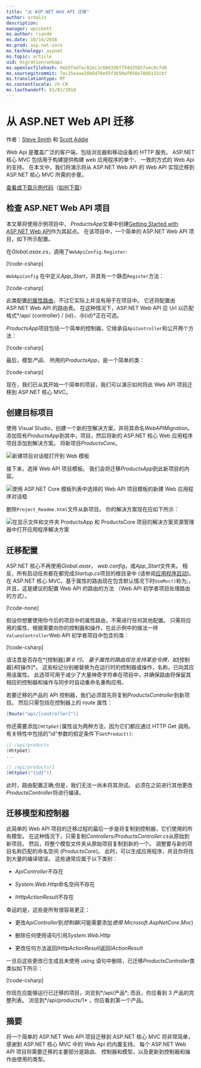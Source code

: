 ```yaml
---
title: "从 ASP.NET Web API 迁移"
author: ardalis
description: 
manager: wpickett
ms.author: riande
ms.date: 10/14/2016
ms.prod: asp.net-core
ms.technology: aspnet
ms.topic: article
uid: migration/webapi
ms.openlocfilehash: 9eb5f4dfec82ec1c60d33bff94d35857a4c0cfd6
ms.sourcegitcommit: 7ac15eaae20b6d70e65f3650af050a7880115cbf
ms.translationtype: MT
ms.contentlocale: zh-CN
ms.lasthandoff: 03/02/2018
---
```

# <a name="migrating-from-aspnet-web-api"></a>从 ASP.NET Web API 迁移

作者：[Steve Smith](https://ardalis.com/) 和 [Scott Addie](https://scottaddie.com)

Web Api 是覆盖广泛的客户端，包括浏览器和移动设备的 HTTP 服务。 ASP.NET 核心 MVC 包括用于构建提供构建 web 应用程序的单个、 一致的方式的 Web Api 的支持。 在本文中，我们将演示将从 ASP.NET Web API 的 Web API 实现迁移到 ASP.NET 核心 MVC 所需的步骤。

[查看或下载示例代码](https://github.com/aspnet/Docs/tree/master/aspnetcore/migration/webapi/sample)（[如何下载](xref:tutorials/index#how-to-download-a-sample)）

## <a name="review-aspnet-web-api-project"></a>检查 ASP.NET Web API 项目

本文章将使用示例项目中， *ProductsApp*文章中创建[Getting Started with ASP.NET Web API](https://docs.microsoft.com/aspnet/web-api/overview/getting-started-with-aspnet-web-api/tutorial-your-first-web-api)作为其起点。 在该项目中，一个简单的 ASP.NET Web API 项目，如下所示配置。

在*Global.asax.cs*，调用了`WebApiConfig.Register`:

[!code-csharp[](../migration/webapi/sample/ProductsApp/Global.asax.cs?highlight=14)]

`WebApiConfig` 在中定义*App_Start*，并具有一个静态`Register`方法：

[!code-csharp[](../migration/webapi/sample/ProductsApp/App_Start/WebApiConfig.cs?highlight=15,16,17,18,19,20)]


此类配置[的属性路由](https://docs.microsoft.com/aspnet/web-api/overview/web-api-routing-and-actions/attribute-routing-in-web-api-2)，不过它实际上并没有用于在项目中。 它还将配置由 ASP.NET Web API 的路由表。 在这种情况下，ASP.NET Web API 应 Url 以匹配格式*/api/ {controller} / {id}*，与*{id}*正在可选。

*ProductsApp*项目包括一个简单的控制器，它继承自`ApiController`和公开两个方法：

[!code-csharp[](../migration/webapi/sample/ProductsApp/Controllers/ProductsController.cs?highlight=19,24)]

最后，模型*产品*、 所用的*ProductsApp*，是一个简单的类：

[!code-csharp[](webapi/sample/ProductsApp/Models/Product.cs)]

现在，我们已从其开始一个简单的项目，我们可以演示如何将此 Web API 项目迁移到 ASP.NET 核心 MVC。

## <a name="create-the-destination-project"></a>创建目标项目

使用 Visual Studio，创建一个新的空解决方案，并将其命名*WebAPIMigration*。 添加现有*ProductsApp*到其中，项目，然后将新的 ASP.NET 核心 Web 应用程序项目添加到解决方案。 将新项目*ProductsCore*。

![新建项目对话框打开到 Web 模板](webapi/_static/add-web-project.png)

接下来，选择 Web API 项目模板。 我们会将迁移*ProductsApp*到此新项目的内容。

![使用 ASP.NET Core 模板列表中选择的 Web API 项目模板的新建 Web 应用程序对话框](webapi/_static/aspnet-5-webapi.png)

删除`Project_Readme.html`文件从新项目。 你的解决方案现在应如下所示：

![在显示文件和文件夹 ProductsApp 和 ProductsCore 项目的解决方案资源管理器中打开应用程序解决方案](webapi/_static/webapimigration-solution.png)

## <a name="migrate-configuration"></a>迁移配置

ASP.NET 核心不再使用*Global.asax*， *web.config*，或*App_Start*文件夹。 相反，所有启动任务都在都完成*Startup.cs*项目的根目录中 (请参阅[应用程序启动](../fundamentals/startup.md))。 在 ASP.NET 核心 MVC，基于属性的路由现在包含默认情况下时`UseMvc()`称为;，并且，这是建议的配置 Web API 的路由的方法 （Web API 初学者项目处理路由的方式）。

[!code-none[](../migration/webapi/sample/ProductsCore/Startup.cs?highlight=40)]

假设你想要使用你今后的项目中的属性路由，不需进行任何其他配置。 只需将应用的属性，根据需要向你的控制器和操作，在此示例中的做法一样`ValuesController`Web API 初学者项目中包含的类：

[!code-csharp[](../migration/webapi/sample/ProductsCore/Controllers/ValuesController.cs?highlight=9,13,20,27,33,39)]

请注意是否存在*[控制器]*第 8 行。 基于属性的路由现在支持某些令牌，如*[控制器]*和*[操作]*。 这些标记分别被替换为在运行时的控制器或操作，名称，已向其应用该属性。 此选项可用于减少了大量神奇字符串在项目中，并确保路由将保留其相应的控制器和操作与同步时自动重命名重构应用。

若要迁移的产品的 API 控制器，我们必须首先将复制*ProductsController*到新项目。 然后只需包括在控制器上的 route 属性：

```csharp
[Route("api/[controller]")]
```

你还需要添加`[HttpGet]`属性设为两种方法，因为它们都应通过 HTTP Get 调用。 有关特性中包括的"id"参数的假定条件下`GetProduct()`:

```csharp
// /api/products
[HttpGet]
...

// /api/products/1
[HttpGet("{id}")]
```

此时，路由配置正确;但是，我们无法一尚未将其测试。 必须在之前进行其他更改*ProductsController*将进行编译。

## <a name="migrate-models-and-controllers"></a>迁移模型和控制器

此简单的 Web API 项目的迁移过程的最后一步是将复制到控制器，它们使用的所有模型。 在这种情况下，只需复制*Controllers/ProductsController.cs*从原始到新项目。 然后，将整个模型文件夹从原始项目复制到新的一个。 调整要与新的项目名称匹配的命名空间 (*ProductsCore*)。  此时，可以生成应用程序，并且你将找到大量的编译错误。 这些通常应属于以下类别：

* *ApiController*不存在

* *System.Web.Http*命名空间不存在

* *IHttpActionResult*不存在

幸运的是，这些是所有很容易更正：

* 更改*ApiController*到*控制器*(可能需要添加*使用 Microsoft.AspNetCore.Mvc*)

* 删除任何使用语句引用*System.Web.Http*

* 更改任何方法返回*IHttpActionResult*返回*IActionResult*

一旦后这些更改已生成且未使用 using 语句中删除，已迁移*ProductsController*类类似如下所示：

[!code-csharp[](../migration/webapi/sample/ProductsCore/Controllers/ProductsController.cs?highlight=1,2,6,8,9,27)]

你现在应能够运行已迁移的项目，浏览到*/api/产品*; 而且，你应看到 3 产品的完整列表。 浏览到*/api/products/1* ，你应看到第一个产品。

## <a name="summary"></a>摘要

将一个简单的 ASP.NET Web API 项目迁移到 ASP.NET 核心 MVC 将非常简单，感谢到 ASP.NET 核心 MVC 中的 Web Api 的内置支持。 每个 ASP.NET Web API 项目将需要迁移的主要部分是路由、 控制器和模型，以及更新到控制器和操作由使用的类型。
